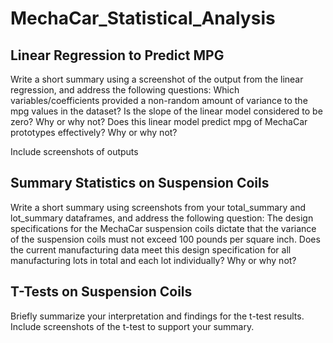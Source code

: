# MechaCar_Statistical_Analysis

## Linear Regression to Predict MPG
Write a short summary using a screenshot of the output from the linear regression, and address the following questions:
Which variables/coefficients provided a non-random amount of variance to the mpg values in the dataset?
Is the slope of the linear model considered to be zero? Why or why not?
Does this linear model predict mpg of MechaCar prototypes effectively? Why or why not?

Include screenshots of outputs

## Summary Statistics on Suspension Coils
Write a short summary using screenshots from your total_summary and lot_summary dataframes, and address the following question:
The design specifications for the MechaCar suspension coils dictate that the variance of the suspension coils must not exceed 100 pounds per square inch. Does the current manufacturing data meet this design specification for all manufacturing lots in total and each lot individually? Why or why not?

## T-Tests on Suspension Coils
Briefly summarize your interpretation and findings for the t-test results. Include screenshots of the t-test to support your summary.